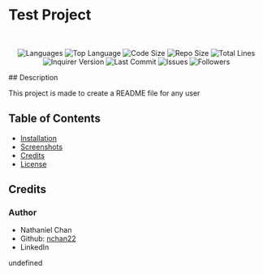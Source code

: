 
  
  # Test Project
  </br>
  <p align="center">
    <img src="https://img.shields.io/github/languages/count/nchan22/README Test?style=for-the-badge" alt="Languages" />
    <img src="https://img.shields.io/github/languages/top/nchan22/README Test?style=for-the-badge" alt="Top Language" />
    <img src="https://img.shields.io/github/languages/code-size/nchan22/README Test?style=for-the-badge" alt="Code Size" />
    <img src="https://img.shields.io/github/repo-size/nchan22/README Test?style=for-the-badge" alt="Repo Size" />   
    <img src="https://img.shields.io/tokei/lines/github/nchan22/README Test?style=for-the-badge" alt="Total Lines" />
    <img src="https://img.shields.io/github/package-json/dependency-version/nchan22/README Test/inquirer?style=for-the-badge" alt="Inquirer Version" />
    <img src="https://img.shields.io/github/last-commit/nchan22/README Test?style=for-the-badge" alt="Last Commit" />  
    <img src="https://img.shields.io/github/issues/nchan22/README Test?style=for-the-badge" alt="Issues" />  
    <img src="https://img.shields.io/github/followers/nchan22?style=social" alt="Followers" />  
  </p>
  ## Description 
  
  This project is made to create a README file for any user
  
  ## Table of Contents
    
  * [Installation](#installation)
  * [Screenshots](#screenshots)
  * [Credits](#credits)
  * [License](#license)
  
  
  
  
  
  ## Credits
  
  ### Author
  - Nathaniel Chan
  - Github: [nchan22](https://www.github.com/nchan22)
  - LinkedIn [](https://www.linkedin.com/in//)

undefined
  
